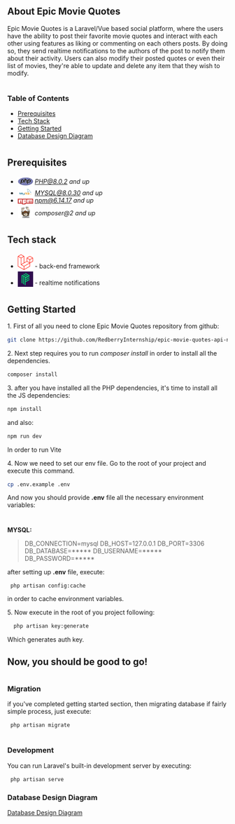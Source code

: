 
## About Epic Movie Quotes

 

Epic Movie Quotes is a Laravel/Vue based social platform, where the users have the ability to post their favorite movie quotes and interact with each other using features as liking or commenting on each others posts.
By doing so, they send realtime notifications to the authors of the post to notify them about their activity. Users can also modify their posted quotes or even their list of movies, they're able to update and delete any item that they wish to modify. 

#
### Table of Contents

* [Prerequisites](#prerequisites)
* [Tech Stack](#tech-stack)
* [Getting Started](#getting-started)
* [Database Design Diagram](#database-design-diagram)

#

## Prerequisites

* <img src="readme/assets/php.svg" width="35" style="position: relative; top: 4px" /> *PHP@8.0.2 and up*
* <img src="readme/assets/mysql.png" width="35" style="position: relative; top: 4px" /> *MYSQL@8.0.30 and up*
* <img src="readme/assets/npm.png" width="35" style="position: relative; top: 4px" /> *npm@6.14.17 and up*
* <img src="readme/assets/composer.png" width="35" style="position: relative; top: 6px" /> *composer@2 and up*

#

## Tech stack
* <img src="readme/assets/laravel.png" width="35" style="position: relative; top: 4px" /> - back-end framework
* <img src="readme/assets/pusher.png" width="35" style="position: relative; top: 4px" /> - realtime notifications

#

## Getting Started

1\. First of all you need to clone Epic Movie Quotes  repository from github:
```sh
git clone https://github.com/RedberryInternship/epic-movie-quotes-api-nika-mamaladze
```

2\. Next step requires you to run *composer install* in order to install all the dependencies.
```sh
composer install
```


3\. after you have installed all the PHP dependencies, it's time to install all the JS dependencies:
```sh
npm install
```

and also:
```sh
npm run dev
```

In order to run Vite

4\. Now we need to set our env file. Go to the root of your project and execute this command.
```sh
cp .env.example .env
```
And now you should provide **.env** file all the necessary environment variables:

#
**MYSQL:**
>DB_CONNECTION=mysql
>DB_HOST=127.0.0.1
>DB_PORT=3306
>DB_DATABASE=*****
>DB_USERNAME=*****
>DB_PASSWORD=*****

after setting up **.env** file, execute:
```sh
 php artisan config:cache
```
in order to cache environment variables.

5\. Now execute in the root of you project following:
```sh
  php artisan key:generate
```
Which generates auth key.

## Now, you should be good to go!

#
### Migration
if you've completed getting started section, then migrating database if fairly simple process, just execute:
```sh
 php artisan migrate
```
#
### Development

You can run Laravel's built-in development server by executing:

```sh
 php artisan serve
```

### Database Design Diagram

[Database Design Diagram](./readme/uml/uml.md "Draw.io")
